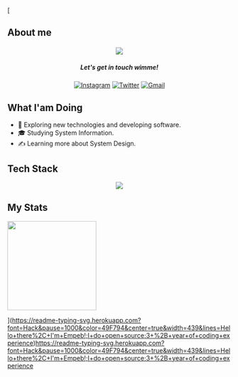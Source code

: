 [<h2 dir="auto">
  About me
</h2>
<p align="center" dir="auto">
  <a target="_blank" rel="noopener noreferrer nofollow">
    <img
      src="https://readme-typing-svg.herokuapp.com?font=Hack&pause=1000&color=51F771&center=true&width=435&lines=Hello+there%2C+i'm+Empeb;I+do+open+source+%3A;3+%2B+years+of+coding+experience"
      style="max-width: 100%;">
  </a>
</p>
<h5 align="center" dir="auto">
  Let's get in touch wimme!
</h5>
<p align="center" dir="auto">
  <a href="https://www.instagram.com/febriandudinata/"><img alt="Instagram" title="Follow me on Instagram"
      src="https://img.shields.io/badge/Instagram-E4405F?style=for-the-badge&amp;logo=instagram&amp;logoColor=white"
      style="max-width: 100%;"></a>
  <a href="https://twitter.com/Empebs"><img alt="Twitter" title="Follow me on Twitter"
      src="https://img.shields.io/badge/Twitter-black?style=for-the-badge&&amp;logo=X&&amp;logoColor=white"
      style="max-width: 100%;"></a>
  <a href="mailto:empeb19@gmail.com"><img alt="Gmail" title="Reach me out"
      src="https://img.shields.io/badge/Gmail-D14836?style=for-the-badge&amp;logo=Gmail&amp;logoColor=white"
      style="max-width: 100%;"></a>
</p>
<h2 dir="auto">
  What I'am Doing
</h2>
<ul dir="auto">
  <li>
    🌱 Exploring new technologies and developing software.
  </li>
  <li>
    🎓 Studying System Information.
  </li>
  <li>
    ✍️ Learning more about System Design.
  </li>
</ul>
<h2 dir="auto">
  Tech Stack
</h2>
<p align="center" dir="auto">
  <a href="https://skillicons.dev">
    <img src="https://skillicons.dev/icons?i=git,vscode,css,html,js,nodejs,python" />
  </a>
</p>
<h2 dir="auto">
  My Stats
</h2>
<a target="_blank" rel="noopener noreferrer nofollow">
  <img height="200px"
    src="https://github-readme-stats.vercel.app/api?username=Empeeb&hide_border=true&show_icons=true&count_private=true&theme=gruvbox&bg_color=151515"
    style="max-width: 100%;">
</a>

<!---
Empeeb/Empeeb is a ✨ special ✨ repository because its `README.md` (this file) appears on your GitHub profile.
You can click the Preview link to take a look at your changes.
--->
](https://readme-typing-svg.herokuapp.com?font=Hack&pause=1000&color=49F794&center=true&width=439&lines=Hello+there%2C+I'm+Empeb!;I+do+open+source;3+%2B+year+of+coding+experience)https://readme-typing-svg.herokuapp.com?font=Hack&pause=1000&color=49F794&center=true&width=439&lines=Hello+there%2C+I'm+Empeb!;I+do+open+source;3+%2B+year+of+coding+experience

